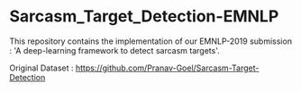 # Sarcasm_Target_Detection-EMNLP

This repository contains the implementation of our EMNLP-2019 submission : 'A deep-learning framework to detect sarcasm targets'.

Original Dataset : https://github.com/Pranav-Goel/Sarcasm-Target-Detection
